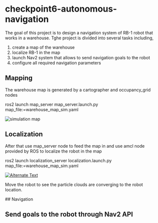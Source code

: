 # checkpoint6-autonomous-navigation

<p>The goal of this project is to design a navigation system of RB-1 robot that works in a warehouse. Tghe project is divided into several tasks including,</p>

<ol>
  <li>create a map of the warehouse</li>
  <li>localize RB-1 in the map</li>
  <li>launch Nav2 system that allows to send navigation goals to the robot</li>
  <li>configure all required navigation parameters</li>
</ol>

## Mapping
<p>The warehouse map is generated by a cartographer and occupancy_grid nodes</p>

ros2 launch map_server map_server.launch.py map_file:=warehouse_map_sim.yaml

<img alt="simulation map" src="https://github.com/ptientho/checkpoint6-autonomous-navigation/blob/main/Screen%20Shot%202023-09-21%20at%2010.47.23%20PM.png"/>

## Localization
<p>After that use map_server node to feed the map in and use amcl node provided by ROS to localize the robot in the map</p>

ros2 launch localization_server localization.launch.py map_file:=warehouse_map_sim.yaml


<a href="https://github.com/ptientho/checkpoint6-autonomous-navigation/blob/main/Screen%20Recording%202023-09-21%20at%2011.02.11%20PM.mov" title="Link Title"><img src="https://github.com/ptientho/checkpoint6-autonomous-navigation/blob/main/Screen%20Shot%202023-09-21%20at%2010.47.23%20PM.png" alt="Alternate Text" /></a>

<p>Move the robot to see the particle clouds are converging to the robot location.</p>
## Navigation

## Send goals to the robot through Nav2 API
